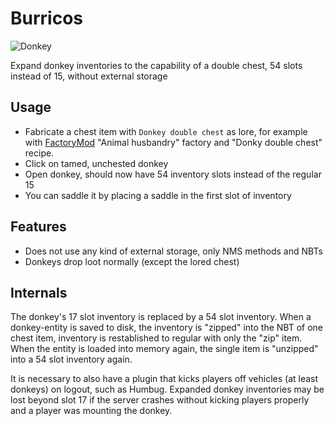 Burricos
========

![Donkey](http://images.wikia.com/adventuretimewithfinnandjake/images/9/95/Donkey.png)

Expand donkey inventories to the capability of a double chest, 54 slots instead of 15, without external storage

## Usage

* Fabricate a chest item with `Donkey double chest` as lore, for example with [FactoryMod](https://github.com/Civcraft/FactoryMod) "Animal husbandry" factory and "Donky double chest" recipe.
* Click on tamed, unchested donkey
* Open donkey, should now have 54 inventory slots instead of the regular 15
* You can saddle it by placing a saddle in the first slot of inventory

## Features

* Does not use any kind of external storage, only NMS methods and NBTs
* Donkeys drop loot normally (except the lored chest)

## Internals

The donkey's 17 slot inventory is replaced by a 54 slot inventory. When a donkey-entity is saved to disk, the inventory is "zipped" into the NBT of one chest item, inventory is restablished to regular with only the "zip" item. When the entity is loaded into memory again, the single item is "unzipped" into a 54 slot inventory again.

It is necessary to also have a plugin that kicks players off vehicles (at least donkeys) on logout, such as Humbug. Expanded donkey inventories may be lost beyond slot 17 if the server crashes without kicking players properly and a player was mounting the donkey.
